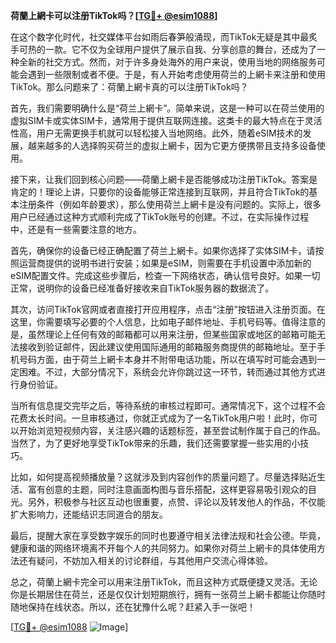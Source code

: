 **荷蘭上網卡可以注册TikTok吗？[[TG💪+ @esim1088](https://t.me/s/esim1088)]**

在这个数字化时代，社交媒体平台如雨后春笋般涌现，而TikTok无疑是其中最炙手可热的一款。它不仅为全球用户提供了展示自我、分享创意的舞台，还成为了一种全新的社交方式。然而，对于许多身处海外的用户来说，使用当地的网络服务可能会遇到一些限制或者不便。于是，有人开始考虑使用荷兰的上網卡来注册和使用TikTok。那么问题来了：荷蘭上網卡真的可以注册TikTok吗？

首先，我们需要明确什么是“荷兰上網卡”。简单来说，这是一种可以在荷兰使用的虚拟SIM卡或实体SIM卡，通常用于提供互联网连接。这类卡的最大特点在于灵活性高，用户无需更换手机就可以轻松接入当地网络。此外，随着eSIM技术的发展，越来越多的人选择购买荷兰的虚拟上網卡，因为它更方便携带且支持多设备使用。

接下来，让我们回到核心问题——荷蘭上網卡是否能够成功注册TikTok。答案是肯定的！理论上讲，只要你的设备能够正常连接到互联网，并且符合TikTok的基本注册条件（例如年龄要求），那么使用荷兰上網卡是没有问题的。实际上，很多用户已经通过这种方式顺利完成了TikTok账号的创建。不过，在实际操作过程中，还是有一些需要注意的地方。

首先，确保你的设备已经正确配置了荷兰上網卡。如果你选择了实体SIM卡，请按照运营商提供的说明书进行安装；如果是eSIM，则需要在手机设置中添加新的eSIM配置文件。完成这些步骤后，检查一下网络状态，确认信号良好。如果一切正常，说明你的设备已经准备好接收来自TikTok服务器的数据流了。

其次，访问TikTok官网或者直接打开应用程序，点击“注册”按钮进入注册页面。在这里，你需要填写必要的个人信息，比如电子邮件地址、手机号码等。值得注意的是，虽然理论上任何有效的邮箱都可以用来注册，但某些国家或地区的邮箱可能无法接收到验证邮件，因此建议使用国际通用的邮箱服务商提供的邮箱地址。至于手机号码方面，由于荷兰上網卡本身并不附带电话功能，所以在填写时可能会遇到一定困难。不过，大部分情况下，系统会允许你跳过这一环节，转而通过其他方式进行身份验证。

当所有信息提交完毕之后，等待系统的审核过程即可。通常情况下，这个过程不会花费太长时间。一旦审核通过，你就正式成为了一名TikTok用户啦！此时，你可以开始浏览短视频内容，关注感兴趣的话题标签，甚至尝试制作属于自己的作品。当然了，为了更好地享受TikTok带来的乐趣，我们还需要掌握一些实用的小技巧。

比如，如何提高视频播放量？这就涉及到内容创作的质量问题了。尽量选择贴近生活、富有创意的主题，同时注意画面构图与音乐搭配，这样更容易吸引观众的目光。另外，积极参与社区互动也很重要，点赞、评论以及转发他人的作品，不仅能扩大影响力，还能结识志同道合的朋友。

最后，提醒大家在享受数字娱乐的同时也要遵守相关法律法规和社会公德。毕竟，健康和谐的网络环境离不开每个人的共同努力。如果你对荷兰上網卡的具体使用方法还有疑问，不妨加入相关的讨论群组，与其他用户交流心得体验。

总之，荷蘭上網卡完全可以用来注册TikTok，而且这种方式既便捷又灵活。无论你是长期居住在荷兰，还是仅仅计划短期旅行，拥有一张荷兰上網卡都能让你随时随地保持在线状态。所以，还在犹豫什么呢？赶紧入手一张吧！

[[TG💪+ @esim1088](https://t.me/s/esim1088) ![Image](https://i.postimg.cc/4NQfJmqS/Snipaste-2025-05-13-00-14-12.png)]